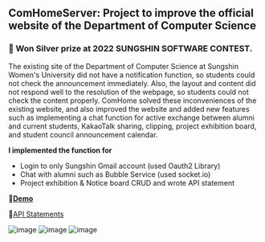 ## ComHomeServer: Project to improve the official website of the Department of Computer Science
### 🥈 Won Silver prize at 2022 SUNGSHIN SOFTWARE CONTEST.

The existing site of the Department of Computer Science at Sungshin Women's University did not have a notification function, so students could not check the announcement immediately. Also, the layout and content did not respond well to the resolution of the webpage, so students could not check the content properly. 
ComHome solved these inconveniences of the existing website, and also improved the website and added new features such as implementing a chat function for active exchange between alumni and current students, KakaoTalk sharing, clipping, project exhibition board, and student council announcement calendar.

**I implemented the function for**

- Login to only Sungshin Gmail account (used Oauth2 Library)
- Chat with alumni such as Bubble Service (used socket.io)
- Project exhibition & Notice board CRUD and wrote API statement

**🔗[Demo](https://youtu.be/YITe26oWL2M)**

🔗[API Statements](https://www.notion.so/8039de46ca4846fc8aff0e15064a5a7a)

![image](https://user-images.githubusercontent.com/61766218/234018238-044a699b-5f86-4526-8983-c3d2500a890e.png)
![image](https://user-images.githubusercontent.com/61766218/234018390-6c108e15-d1f3-49ea-b4ae-9398c766b5bb.png)
![image](https://user-images.githubusercontent.com/61766218/234018104-be4b509e-a385-45a1-9a44-c5d4624b22d5.png)
